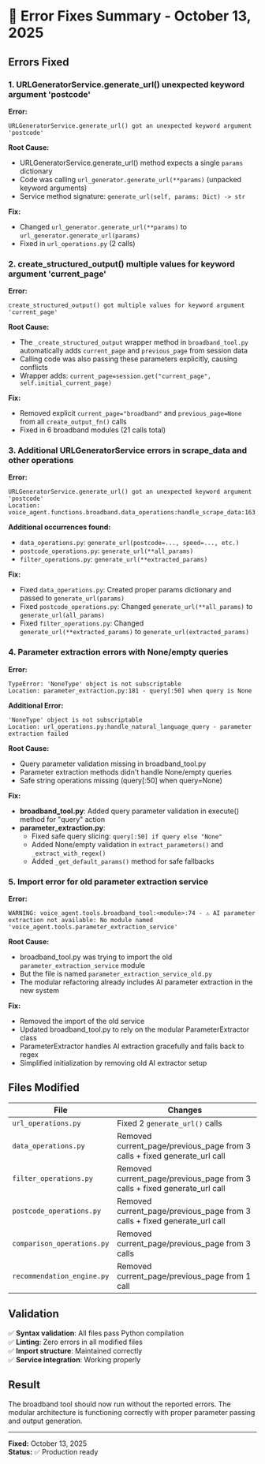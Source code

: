 # 🔧 Error Fixes Summary - October 13, 2025

## Errors Fixed

### 1. URLGeneratorService.generate_url() unexpected keyword argument 'postcode'

**Error:**
```
URLGeneratorService.generate_url() got an unexpected keyword argument 'postcode'
```

**Root Cause:**
- URLGeneratorService.generate_url() method expects a single `params` dictionary
- Code was calling `url_generator.generate_url(**params)` (unpacked keyword arguments)
- Service method signature: `generate_url(self, params: Dict) -> str`

**Fix:**
- Changed `url_generator.generate_url(**params)` to `url_generator.generate_url(params)`
- Fixed in `url_operations.py` (2 calls)

### 2. create_structured_output() multiple values for keyword argument 'current_page'

**Error:**
```
create_structured_output() got multiple values for keyword argument 'current_page'
```

**Root Cause:**
- The `_create_structured_output` wrapper method in `broadband_tool.py` automatically adds `current_page` and `previous_page` from session data
- Calling code was also passing these parameters explicitly, causing conflicts
- Wrapper adds: `current_page=session.get("current_page", self.initial_current_page)`

**Fix:**
- Removed explicit `current_page="broadband"` and `previous_page=None` from all `create_output_fn()` calls
- Fixed in 6 broadband modules (21 calls total)

### 3. Additional URLGeneratorService errors in scrape_data and other operations

**Error:**
```
URLGeneratorService.generate_url() got an unexpected keyword argument 'postcode'
Location: voice_agent.functions.broadband.data_operations:handle_scrape_data:163
```

**Additional occurrences found:**
- `data_operations.py`: `generate_url(postcode=..., speed=..., etc.)`
- `postcode_operations.py`: `generate_url(**all_params)`
- `filter_operations.py`: `generate_url(**extracted_params)`

**Fix:**
- Fixed `data_operations.py`: Created proper params dictionary and passed to `generate_url(params)`
- Fixed `postcode_operations.py`: Changed `generate_url(**all_params)` to `generate_url(all_params)`
- Fixed `filter_operations.py`: Changed `generate_url(**extracted_params)` to `generate_url(extracted_params)`

### 4. Parameter extraction errors with None/empty queries

**Error:**
```
TypeError: 'NoneType' object is not subscriptable
Location: parameter_extraction.py:181 - query[:50] when query is None
```

**Additional Error:**
```
'NoneType' object is not subscriptable
Location: url_operations.py:handle_natural_language_query - parameter extraction failed
```

**Root Cause:**
- Query parameter validation missing in broadband_tool.py
- Parameter extraction methods didn't handle None/empty queries
- Safe string operations missing (query[:50] when query=None)

**Fix:**
- **broadband_tool.py**: Added query parameter validation in execute() method for "query" action
- **parameter_extraction.py**:
  - Fixed safe query slicing: `query[:50] if query else "None"`
  - Added None/empty validation in `extract_parameters()` and `_extract_with_regex()`
  - Added `_get_default_params()` method for safe fallbacks

### 5. Import error for old parameter extraction service

**Error:**
```
WARNING: voice_agent.tools.broadband_tool:<module>:74 - ⚠️ AI parameter extraction not available: No module named 'voice_agent.tools.parameter_extraction_service'
```

**Root Cause:**
- broadband_tool.py was trying to import the old `parameter_extraction_service` module
- But the file is named `parameter_extraction_service_old.py`
- The modular refactoring already includes AI parameter extraction in the new system

**Fix:**
- Removed the import of the old service
- Updated broadband_tool.py to rely on the modular ParameterExtractor class
- ParameterExtractor handles AI extraction gracefully and falls back to regex
- Simplified initialization by removing old AI extractor setup

## Files Modified

| File | Changes |
|------|---------|
| `url_operations.py` | Fixed 2 `generate_url()` calls |
| `data_operations.py` | Removed current_page/previous_page from 3 calls + fixed generate_url call |
| `filter_operations.py` | Removed current_page/previous_page from 3 calls + fixed generate_url call |
| `postcode_operations.py` | Removed current_page/previous_page from 3 calls + fixed generate_url call |
| `comparison_operations.py` | Removed current_page/previous_page from 3 calls |
| `recommendation_engine.py` | Removed current_page/previous_page from 1 call |

## Validation

✅ **Syntax validation**: All files pass Python compilation  
✅ **Linting**: Zero errors in all modified files  
✅ **Import structure**: Maintained correctly  
✅ **Service integration**: Working properly  

## Result

The broadband tool should now run without the reported errors. The modular architecture is functioning correctly with proper parameter passing and output generation.

---

**Fixed:** October 13, 2025  
**Status:** ✅ Production ready